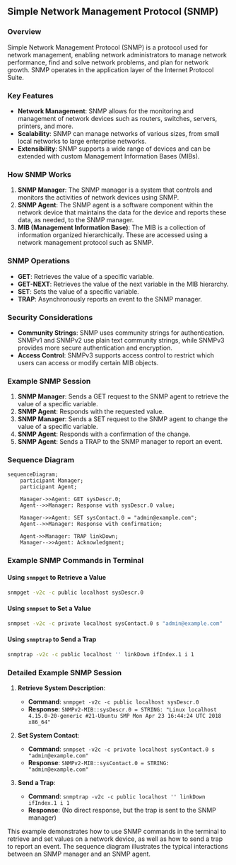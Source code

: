 ## Simple Network Management Protocol (SNMP)

### Overview

Simple Network Management Protocol (SNMP) is a protocol used for network management, enabling network administrators to manage network performance, find and solve network problems, and plan for network growth. SNMP operates in the application layer of the Internet Protocol Suite.

### Key Features

- **Network Management**: SNMP allows for the monitoring and management of network devices such as routers, switches, servers, printers, and more.
- **Scalability**: SNMP can manage networks of various sizes, from small local networks to large enterprise networks.
- **Extensibility**: SNMP supports a wide range of devices and can be extended with custom Management Information Bases (MIBs).

### How SNMP Works

1. **SNMP Manager**: The SNMP manager is a system that controls and monitors the activities of network devices using SNMP.
2. **SNMP Agent**: The SNMP agent is a software component within the network device that maintains the data for the device and reports these data, as needed, to the SNMP manager.
3. **MIB (Management Information Base)**: The MIB is a collection of information organized hierarchically. These are accessed using a network management protocol such as SNMP.

### SNMP Operations

- **GET**: Retrieves the value of a specific variable.
- **GET-NEXT**: Retrieves the value of the next variable in the MIB hierarchy.
- **SET**: Sets the value of a specific variable.
- **TRAP**: Asynchronously reports an event to the SNMP manager.

### Security Considerations

- **Community Strings**: SNMP uses community strings for authentication. SNMPv1 and SNMPv2 use plain text community strings, while SNMPv3 provides more secure authentication and encryption.
- **Access Control**: SNMPv3 supports access control to restrict which users can access or modify certain MIB objects.

### Example SNMP Session

1. **SNMP Manager**: Sends a GET request to the SNMP agent to retrieve the value of a specific variable.
2. **SNMP Agent**: Responds with the requested value.
3. **SNMP Manager**: Sends a SET request to the SNMP agent to change the value of a specific variable.
4. **SNMP Agent**: Responds with a confirmation of the change.
5. **SNMP Agent**: Sends a TRAP to the SNMP manager to report an event.

### Sequence Diagram

```mermaid
sequenceDiagram;
    participant Manager;
    participant Agent;

    Manager->>Agent: GET sysDescr.0;
    Agent-->>Manager: Response with sysDescr.0 value;

    Manager->>Agent: SET sysContact.0 = "admin@example.com";
    Agent-->>Manager: Response with confirmation;

    Agent->>Manager: TRAP linkDown;
    Manager-->>Agent: Acknowledgment;
```

### Example SNMP Commands in Terminal

#### Using `snmpget` to Retrieve a Value

```sh
snmpget -v2c -c public localhost sysDescr.0
```

#### Using `snmpset` to Set a Value

```sh
snmpset -v2c -c private localhost sysContact.0 s "admin@example.com"
```

#### Using `snmptrap` to Send a Trap

```sh
snmptrap -v2c -c public localhost '' linkDown ifIndex.1 i 1
```

### Detailed Example SNMP Session

1. **Retrieve System Description**:
   - **Command**: `snmpget -v2c -c public localhost sysDescr.0`
   - **Response**: `SNMPv2-MIB::sysDescr.0 = STRING: "Linux localhost 4.15.0-20-generic #21-Ubuntu SMP Mon Apr 23 16:44:24 UTC 2018 x86_64"`

2. **Set System Contact**:
   - **Command**: `snmpset -v2c -c private localhost sysContact.0 s "admin@example.com"`
   - **Response**: `SNMPv2-MIB::sysContact.0 = STRING: "admin@example.com"`

3. **Send a Trap**:
   - **Command**: `snmptrap -v2c -c public localhost '' linkDown ifIndex.1 i 1`
   - **Response**: (No direct response, but the trap is sent to the SNMP manager)

This example demonstrates how to use SNMP commands in the terminal to retrieve and set values on a network device, as well as how to send a trap to report an event. The sequence diagram illustrates the typical interactions between an SNMP manager and an SNMP agent.